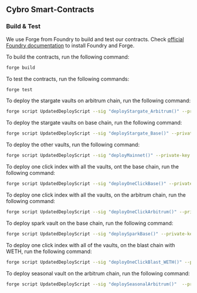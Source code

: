 ## Cybro Smart-Contracts

### Build & Test
We use Forge from Foundry to build and test our contracts. Check [official Foundry documentation](https://book.getfoundry.sh/getting-started/installation) to install Foundry and Forge.

To build the contracts, run the following command:
```bash
forge build
```

To test the contracts, run the following commands:
```bash
forge test
```

To deploy the stargate vaults on arbitrum chain, run the following command:
```bash
forge script UpdatedDeployScript --sig "deployStargate_Arbitrum()" --private-key <your_private_key>
```

To deploy the stargate vaults on base chain, run the following command:
```bash
forge script UpdatedDeployScript --sig "deployStargate_Base()" --private-key <your_private_key>
```

To deploy the other vaults, run the following command:
```bash
forge script UpdatedDeployScript --sig "deployMainnet()" --private-key <your_private_key> --rpc-url <your_rpc_url>
```

To deploy one click index with all the vaults, ont the base chain, run the following command:
```bash
forge script UpdatedDeployScript --sig "deployOneClickBase()" --private-key <your_private_key> --rpc-url <your_base_rpc_url>
```

To deploy one click index with all the vaults, on the arbitrum chain, run the following command:
```bash
forge script UpdatedDeployScript --sig "deployOneClickArbitrum()" --private-key <your_private_key> --rpc-url <your_arbitrum_rpc_url>
```

To deploy spark vault on the base chain, run the following command:
```bash
forge script UpdatedDeployScript --sig "deploySparkBase()" --private-key <your_private_key> --rpc-url <your_base_rpc_url>
```

To deploy one click index with all of the vaults, on the blast chain with WETH, run the following command:
```bash
forge script UpdatedDeployScript --sig "deployOneClickBlast_WETH()" --private-key <your_private_key> --rpc-url <your_blast_rpc_url>
```

To deploy seasonal vault on the arbitrum chain, run the following command:
```bash
forge script UpdatedDeployScript --sig "deploySeasonalArbitrum()"  --private-key <your_private_key> --rpc-url <your_arbitrum_rpc_url>
```